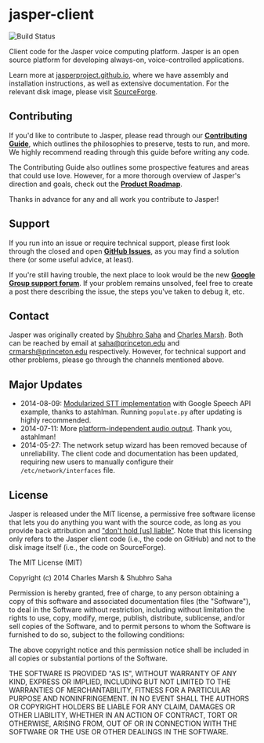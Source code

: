 jasper-client
=============

<img src="https://travis-ci.org/jasperproject/jasper-client.svg?branch=master" alt="Build Status" />

Client code for the Jasper voice computing platform. Jasper is an open source platform for developing always-on, voice-controlled applications.

Learn more at [jasperproject.github.io](http://jasperproject.github.io/), where we have assembly and installation instructions, as well as extensive documentation. For the relevant disk image, please visit [SourceForge](http://sourceforge.net/projects/jasperproject/).

## Contributing

If you'd like to contribute to Jasper, please read through our **[Contributing Guide](https://github.com/jasperproject/jasper-client/blob/master/CONTRIBUTING.md)**, which outlines the philosophies to preserve, tests to run, and more. We highly recommend reading through this guide before writing any code.

The Contributing Guide also outlines some prospective features and areas that could use love. However, for a more thorough overview of Jasper's direction and goals, check out the **[Product Roadmap](https://github.com/jasperproject/jasper-client/wiki/Roadmap)**.

Thanks in advance for any and all work you contribute to Jasper!

## Support

If you run into an issue or require technical support, please first look through the closed and open **[GitHub Issues](https://github.com/jasperproject/jasper-client/issues)**, as you may find a solution there (or some useful advice, at least).

If you're still having trouble, the next place to look would be the new **[Google Group support forum](https://groups.google.com/forum/#!forum/jasper-support-forum)**. If your problem remains unsolved, feel free to create a post there describing the issue, the steps you've taken to debug it, etc.

## Contact

Jasper was originally created by [Shubhro Saha](http://www.princeton.edu/~saha/) and [Charles Marsh](http://www.princeton.edu/~crmarsh/). Both can be reached by email at [saha@princeton.edu](mailto:saha@princeton.edu) and [crmarsh@princeton.edu](mailto:crmarsh@princeton.edu) respectively. However, for technical support and other problems, please go through the channels mentioned above.

## Major Updates
- 2014-08-09: [Modularized STT implementation](https://github.com/jasperproject/jasper-client/pull/118) with Google Speech API example, thanks to astahlman. Running `populate.py` after updating is highly recommended.
- 2014-07-11: More [platform-independent audio output](https://github.com/jasperproject/jasper-client/pull/100). Thank you, astahlman!
- 2014-05-27: The network setup wizard has been removed because of unreliability. The client code and documentation has been updated, requiring new users to manually configure their `/etc/network/interfaces` file.

## License

Jasper is released under the MIT license, a permissive free software license that lets you do anything you want with the source code, as long as you provide back attribution and ["don't hold \[us\] liable"](http://choosealicense.com). Note that this licensing only refers to the Jasper client code (i.e.,  the code on GitHub) and not to the disk image itself (i.e., the code on SourceForge).

The MIT License (MIT)

Copyright (c) 2014 Charles Marsh & Shubhro Saha

Permission is hereby granted, free of charge, to any person obtaining a copy
of this software and associated documentation files (the "Software"), to deal
in the Software without restriction, including without limitation the rights
to use, copy, modify, merge, publish, distribute, sublicense, and/or sell
copies of the Software, and to permit persons to whom the Software is
furnished to do so, subject to the following conditions:

The above copyright notice and this permission notice shall be included in all
copies or substantial portions of the Software.

THE SOFTWARE IS PROVIDED "AS IS", WITHOUT WARRANTY OF ANY KIND, EXPRESS OR
IMPLIED, INCLUDING BUT NOT LIMITED TO THE WARRANTIES OF MERCHANTABILITY,
FITNESS FOR A PARTICULAR PURPOSE AND NONINFRINGEMENT. IN NO EVENT SHALL THE
AUTHORS OR COPYRIGHT HOLDERS BE LIABLE FOR ANY CLAIM, DAMAGES OR OTHER
LIABILITY, WHETHER IN AN ACTION OF CONTRACT, TORT OR OTHERWISE, ARISING FROM,
OUT OF OR IN CONNECTION WITH THE SOFTWARE OR THE USE OR OTHER DEALINGS IN THE
SOFTWARE.

